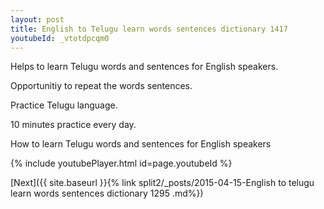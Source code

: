 ```yaml
---
layout: post
title: English to Telugu learn words sentences dictionary 1417 
youtubeId: _vtotdpcqm0
---
```

 
 
Helps to learn Telugu words and sentences for English speakers.

Opportunitiy to repeat the words sentences. 

Practice Telugu language. 
 
10 minutes practice every day. 
 
How to learn Telugu words and sentences for English speakers 
 
{% include youtubePlayer.html id=page.youtubeId %}
 
 
[Next]({{ site.baseurl }}{% link  split2/_posts/2015-04-15-English to telugu learn words sentences dictionary 1295 .md%})
 
